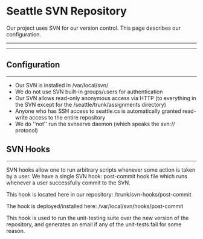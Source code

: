 # Seattle SVN Repository

Our project uses SVN for our version control. This page describes our configuration.

----

----

## Configuration
----

 * Our SVN is installed in /var/local/svn/
 * We do not use SVN built-in groups/users for authentication
 * Our SVN allows read-only anonymous access via HTTP (to everything in the SVN except for the /seattle/trunk/assignments directory)
 * Anyone who has SSH access to seattle.cs is automatically granted read-write access to the entire repository
 * We do ''not'' run the svnserve daemon (which speaks the svn:// protocol)



## SVN Hooks
----

SVN hooks allow one to run arbitrary scripts whenever some action is taken by a user. We have a single SVN hook: post-commit hook file which runs whenever a user successfully commit to the SVN.

This hook is located here in our repository: /trunk/svn-hooks/post-commit

The hook is deployed/installed here: /var/local/svn/hooks/post-commit

This hook is used to run the unit-testing suite over the new version of the repository, and generates an email if any of the unit-tests fail for some reason.